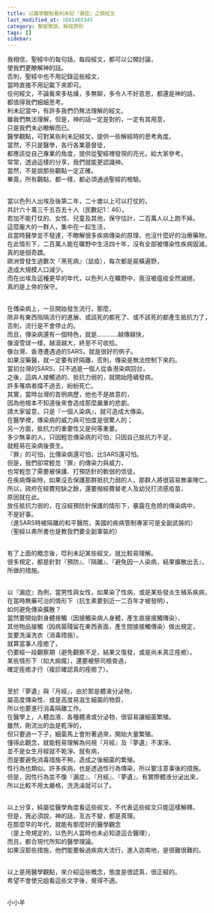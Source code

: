 ```yaml
---
title: 以醫學觀點看利未記『漏症』之類經文
last_modified_at: 1681465345
category: 聖經無誤、解經原則
tags: []
sidebar: 
---
```


  <p>我相信，聖經中的每句話，每段經文，都可以公開討論，<br>
使我們更瞭解神的話。<br>
否則，聖經中也不用記錄這些經文，<br>
當時直接不用記載下來即可。<br>
任何經文，不論看來多枯燥，多無聊，多令人不好意思，都還是神的話，<br>
都值得我們細細思考。<br>
利未記當中，有許多我們仍無法理解的經文。<br>
雖我們無法理解，但是，神的話一定是對的，一定有其用意，<br>
只是我們未必瞭解而已。<br>
醫學觀點，可對某些利未記經文，提供一些解經時的思考角度。<br>
當然，不只是醫學，各行各業基督徒，<br>
都應該從自己專業的角度，提供從聖經裡發現的亮光，給大家參考。<br>
常常，透過這樣的分享，我們就能更認識神。<br>
當然，不是說那些觀點一定正確。<br>
畢竟，所有觀點，都一樣，都必須通過聖經的檢驗。</p>

<p><br>
當以色列人出埃及後第二年，二十歲以上可以打仗的，<br>
共計六十萬三千五百五十人（民數記1：46）。<br>
若加不能打仗的、女性、兒童及其他，保守估計，二百萬人以上跑不掉。<br>
這麼龐大的一群人，集中在一起生活，<br>
且當時醫學並不發達，不瞭解很多疾病傳染的原理，也沒什麼好的治療藥物，<br>
在此情形下，二百萬人能在曠野中生活四十年，沒有全部被傳染性疾病毀滅，<br>
真的是個奇蹟。<br>
歐洲曾發生過數次『黑死病』（鼠疫），每次都是屍橫遍野，<br>
造成大規模人口減少。<br>
而在出埃及這種更早的年代，以色列人在曠野中，竟沒被瘟疫全然滅絕，<br>
真的是上帝的保守。</p>

<p><br>
在傳染病上，一旦開始發生流行，那麼，<br>
除非有東西阻隔流行的進展、或該死的都死了、或不該死的都產生抵抗力了，<br>
否則，流行是不會停止的。<br>
而且，傳染病還有一個特色，就是…………越傳越快，<br>
像滾雪球一樣，越滾越大，終至不可收拾。<br>
像台灣、香港遭遇過的SARS，就是很好的例子。<br>
如果沒藥醫，就一定要有好隔離，否則，傳染是無法控制下來的。<br>
當初台灣的SARS，只不過是一個人從香港染病回台，<br>
之後，這病人接觸過的、抵抗力弱的，就開始陸續發病。<br>
許多罹病者撐不過去，紛紛死亡。<br>
其實，當時台灣的首例病歷，他也不是故意的，<br>
因為他根本不知道後來會造成那麼嚴重的悲劇。<br>
請大家留意，只是『一個人染病』，就可造成大傳染。<br>
在醫學裡，傳染病的威力與可怕度是很驚人的；<br>
另一方面，抵抗力的重要性又是何等重要。<br>
多少無辜的人，只因輕忽傳染病的可怕，只因自己抵抗力不足，<br>
就輕易在染病後喪生。<br>
『罪』的可怕，比傳染病還可怕，比SARS還可怕。<br>
但是，我們卻常輕忽『罪』的傳染力與威力，<br>
也常輕忽了需要被保護、打預防針的軟弱的信徒。<br>
在疾病傳染時，如果沒去保護那群抵抗力弱的人，那群人將很容易無辜陣亡。<br>
所以，政府在經費短缺之餘，還要撥經費替老人及幼兒打流感疫苗，<br>
原因就在此。<br>
放任抵抗力弱的，在沒經預防針保護的情形下，暴露在危險的傳染病中，<br>
不是好事。<br>
（進SARS時被隔離的和平醫院，美國的疾病管制專家可是全副武裝的）<br>
（聖經以弗所書也是教我們要全副軍裝的）</p>

<p><br>
有了上面的概念後，唸利未記某些經文，就比較易理解。<br>
很多規定，都是針對『預防』、『隔離』、『避免因一人染病，結果擴散出去』，<br>
所做的措施。</p>

<p><br>
以『漏症』為例，當男性與女性，如果染了性病，或是某些發炎生殖系疾病，<br>
在當時無藥可治的情形下（抗生素要到近一二百年才被發明），<br>
如何避免傳染擴散？<br>
當然要開始對身體接觸（因接觸染病人身體，產生直接接觸傳染）、<br>
其他物品接觸（因病菌殘留在東西表面，產生間接接觸傳染）做出規定，<br>
並要洗澡洗衣（消毒措施）。<br>
就算當事人痊癒了，<br>
仍要經一段觀察期（避免觀察不足，結果又復發，或是尚未真正痊癒）。<br>
某些情形下（如大痲瘋），還要被祭司檢查過，<br>
確定痊癒才行（複診確認真的痊癒了）。</p>

<p><br>
至於『夢遺』與『月經』，由於那是體液分泌物，<br>
屬高度傳染性、或是高度易滋生細菌的物質，<br>
所以也要進行消毒隔離工作。<br>
在醫學上，人體血液、各種體液或分泌物，很容易讓細菌繁殖。<br>
雖然，剛流出的血是乾淨的，<br>
但只要過一下子，細菌馬上會附著過來，開始大量繁殖。<br>
懂得此觀念，就能輕易理解為何視『月經』及『夢遺』不潔淨。<br>
並不是女生月經就不乾淨、就有病，<br>
而是要避免消毒措施不夠，造成之後細菌的繁殖。<br>
性行為也類似。許多疾病，也是透過性行為傳染，所以要注意事後的措施。<br>
但是，因性行為並不像『漏症』、『月經』、『夢遺』，有實際體液分泌出來，<br>
所以比較不用太嚴格，洗洗澡就可以了。</p>

<p><br>
以上分享，純屬從醫學角度看這些經文，不代表這些經文只能這樣解釋。<br>
但是，我必須說，神的話，亙古不變，都是真理。<br>
在那麼早的年代，就能有那麼好的醫學觀念<br>
（是上帝規定的，以色列人當時也未必知道這合醫理），<br>
而且，都合現代所知的醫學理論。<br>
如果沒那些措施，他們能要躲過疾病大流行，進入迦南地，是很難很難的。</p>

<p><br>
以上是用醫學觀點，來介紹這些概念，態度是很認真，很正經的。<br>
希望不會使兄姐看這些文字後，覺得不適。</p>

<p><br>
小小羊</p>

<p>&nbsp;</p>

<p>&nbsp;</p>
